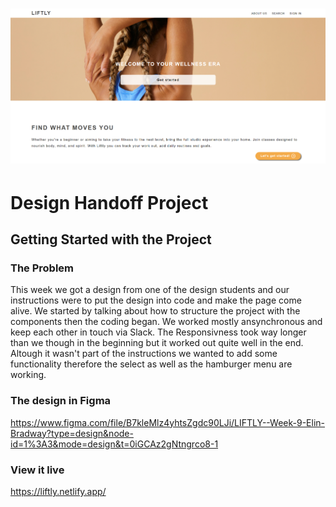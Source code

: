 <h1 align="center">
  <a href="">
    <img src="/public/liftly.png" alt="Project Banner Image">
  </a>
</h1>

# Design Handoff Project

## Getting Started with the Project

### The Problem

This week we got a design from one of the design students and our instructions were to put the design into code and make the page come alive.
We started by talking about how to structure the project with the components then the coding began. We worked mostly ansynchronous and keep each other in touch via Slack.
The Responsivness took way longer than we though in the beginning but it worked out quite well in the end.
Altough it wasn't part of the instructions we wanted to add some functionality therefore the select as well as the hamburger menu are working.

### The design in Figma

https://www.figma.com/file/B7kleMlz4yhtsZgdc90LJi/LIFTLY--Week-9-Elin-Bradway?type=design&node-id=1%3A3&mode=design&t=0iGCAz2gNtngrco8-1

### View it live

https://liftly.netlify.app/
